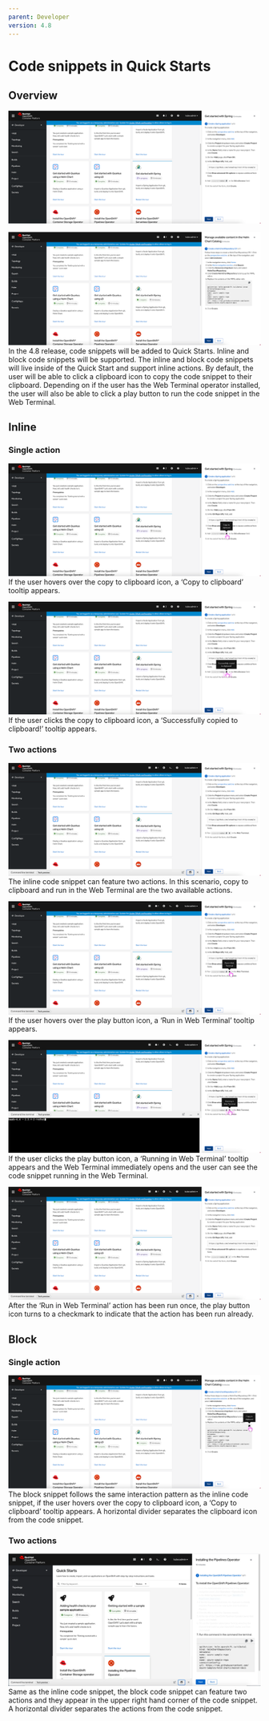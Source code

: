```yaml
---
parent: Developer
version: 4.8
---
```


# Code snippets in Quick Starts

## Overview

![Inline code snippet in Quick Starts](img/1-inline-code-snippet.png)

![Inline code snippet in Quick Starts](img/2-block-code-snippet.png)
In the 4.8 release, code snippets will be added to Quick Starts. Inline and block code snippets will be supported. The inline and block code snippets will live inside of the Quick Start and support inline actions. By default, the user will be able to click a clipboard icon to copy the code snippet to their clipboard. Depending on if the user has the Web Terminal operator installed, the user will also be able to click a play button to run the code snippet in the Web Terminal.

## Inline
### Single action

![Inline code snippet single action hover](img/3-inline-code-snippet-single-action-hover.png)
If the user hovers over the copy to clipboard icon, a ‘Copy to clipboard’ tooltip appears.

![Inline code snippet single action click](img/4-inline-code-snippet-single-action-click.png)
If the user clicks the copy to clipboard icon, a ‘Successfully copied to clipboard!’ tooltip appears.

### Two actions

![Inline code snippet two actions](img/5-inline-code-snippet-two-actions.png)
The inline code snippet can feature two actions. In this scenario, copy to clipboard and run in the Web Terminal are the two available actions.

![Inline code snippet two actions hover](img/6-inline-code-snippet-two-actions-hover.png)
If the user hovers over the play button icon, a ‘Run in Web Terminal’ tooltip appears.

![Inline code snippet two actions click](img/7-inline-code-snippet-two-actions-click.png)
If the user clicks the play button icon, a ‘Running in Web Terminal’ tooltip appears and the Web Terminal immediately opens and the user can see the code snippet running in the Web Terminal.  

![Inline code snippet two actions clicked](img/8-inline-code-snippet-two-actions-clicked.png)
After the ‘Run in Web Terminal’ action has been run once, the play button icon turns to a checkmark to indicate that the action has been run already.

## Block
### Single action

![Block code snippet single action hover](img/9-block-code-snippet-one-action-hover.png)
The block snippet follows the same interaction pattern as the inline code snippet, if the user hovers over the copy to clipboard icon, a ‘Copy to clipboard’ tooltip appears. A horizontal divider separates the clipboard icon from the code snippet.

### Two actions
![Block code snippet two actions](img/10-block-code-snippet-two-actions.png)
Same as the inline code snippet, the block code snippet can feature two actions and they appear in the upper right hand corner of the code snippet. A horizontal divider separates the actions from the code snippet.

